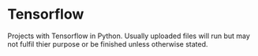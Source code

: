 # Tensorflow
Projects with Tensorflow in Python. Usually uploaded files will run but may not fulfil thier purpose or be finished unless otherwise stated. 
